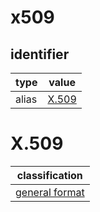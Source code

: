 # x509

## identifier
| type              | value
| ----------------- | -----
| alias             | [X.509](X.509)

# X.509
| classification
| --------------
| [general format](general.md)
